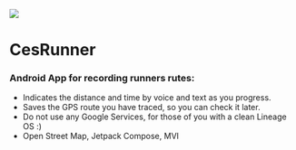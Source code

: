 ![](https://github.com/ccasanoval/CesRunner/blob/master/app/src/main/res/mipmap-xxxhdpi/play_store_512.png)
# CesRunner
### Android App for recording runners rutes:
- Indicates the distance and time by voice and text as you progress.
- Saves the GPS route you have traced, so you can check it later.
- Do not use any Google Services, for those of you with a clean Lineage OS :)
- Open Street Map, Jetpack Compose, MVI


<!-- https://pandao.github.io/editor.md/en.html -->